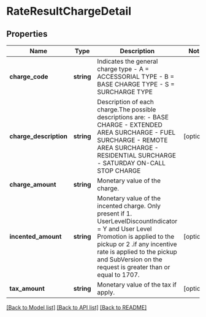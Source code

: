 # RateResultChargeDetail

## Properties
Name | Type | Description | Notes
------------ | ------------- | ------------- | -------------
**charge_code** | **string** | Indicates the general charge type - A &#x3D; ACCESSORIAL TYPE - B &#x3D; BASE CHARGE TYPE - S &#x3D; SURCHARGE TYPE | 
**charge_description** | **string** | Description of each charge.The possible descriptions are: - BASE CHARGE - EXTENDED AREA SURCHARGE - FUEL SURCHARGE - REMOTE AREA SURCHARGE - RESIDENTIAL SURCHARGE - SATURDAY ON-CALL STOP CHARGE | [optional] 
**charge_amount** | **string** | Monetary value of the charge. | 
**incented_amount** | **string** | Monetary value of the incented charge. Only present if 1. UserLevelDiscountIndicator &#x3D; Y and User Level Promotion is applied to the pickup or 2 .if any incentive rate is applied to the pickup and SubVersion on the request is greater than or equal to 1707. | [optional] 
**tax_amount** | **string** | Monetary value of the tax if apply. | [optional] 

[[Back to Model list]](../../README.md#documentation-for-models) [[Back to API list]](../../README.md#documentation-for-api-endpoints) [[Back to README]](../../README.md)


